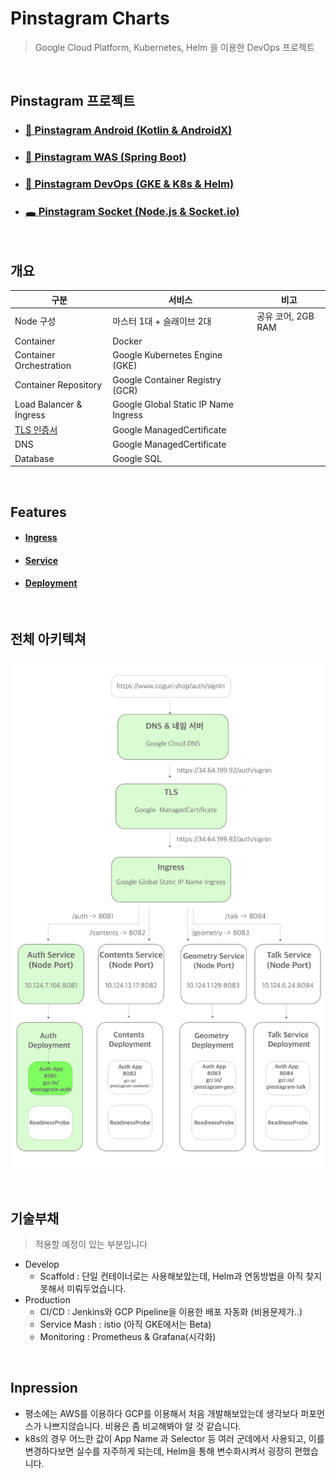 # Pinstagram Charts

> Google Cloud Platform, Kubernetes, Helm 을 이용한 DevOps 프로젝트

<br>

## Pinstagram 프로젝트

- ### [📱 Pinstagram Android (Kotlin & AndroidX)](https://github.com/banziha104/pinstagram_android)
- ### [🍃 Pinstagram WAS (Spring Boot)](https://github.com/banziha104/pinstagram-was)
- ### [🚚 Pinstagram DevOps (GKE & K8s & Helm)](https://github.com/banziha104/pinstagram_charts)
- ### [🕳 Pinstagram Socket (Node.js & Socket.io)](https://github.com/banziha104/pinstagram_socket)

<br>

## 개요

| 구분                      | 서비스                                  | 비고             |
|-------------------------|--------------------------------------|----------------|
| Node 구성                 | 마스터 1대 + 슬래이브 2대                     | 공유 코어, 2GB RAM |
| Container               | Docker                               |                |
| Container Orchestration | Google Kubernetes Engine (GKE)       |                |
| Container Repository    | Google Container Registry (GCR)      |                |
| Load Balancer & Ingress | Google Global Static IP Name Ingress |                |
| [TLS 인증서](https://github.com/banziha104/pinstagram_charts/blob/master/templates/managed_sertificate.yml)             | Google ManagedCertificate            |                |
| DNS                     | Google ManagedCertificate            |                |
| Database                | Google SQL                           |                |

<br>

## Features

- #### [Ingress](https://github.com/banziha104/pinstagram_charts/blob/master/markdown/01_Ingress.md)
- #### [Service](https://github.com/banziha104/pinstagram_charts/blob/master/markdown/images/02_Service.md)
- #### [Deployment](https://github.com/banziha104/pinstagram_charts/blob/master/markdown/images/03_Deployment.md)

<br>

## 전체 아키텍쳐

![architecture](https://github.com/banziha104/pinstagram_charts/blob/master/markdown/images/architecture.png)

<br>

## 기술부채

> 적용할 예정이 있는 부분입니다

- Develop
  - Scaffold : 단일 컨테이너로는 사용해보았는데, Helm과 연동방법을 아직 찾지 못해서 미뤄두었습니다.
- Production
  - CI/CD : Jenkins와 GCP Pipeline을 이용한 배포 자동화 (비용문제가..)
  - Service Mash : istio (아직 GKE에서는 Beta)
  - Monitoring : Prometheus & Grafana(시각화)

<br>

## Inpression

- 평소에는 AWS를 이용하다 GCP를 이용해서 처음 개발해보았는데 생각보다 퍼포먼스가 나쁘지않습니다. 비용은 좀 비교해봐야 알 것 같습니다.
- k8s의 경우 어느한 값이 App Name 과 Selector 등 여러 군데에서 사용되고, 이를 변경하다보면 실수를 자주하게 되는데, Helm을 통해 변수화시켜서 굉장히 편했습니다.
